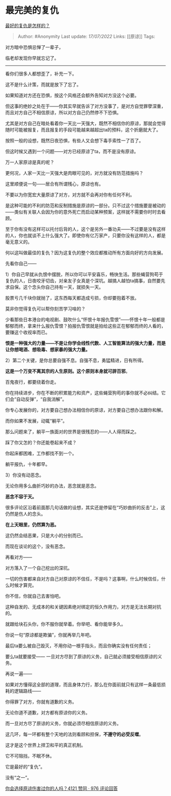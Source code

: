 # 最完美的复仇
[最好的复仇是怎样的？](https://www.zhihu.com/question/24579627/answer/2571651368)

> Author: #Anonymity 
> Last update: *17/07/2022* 
> Links: [[原谅]] 
> Tags: 

对方暗中恐惧忌惮了一辈子，

临老却发现你早就忘记了。

---

看你们很多人都想歪了，补充一下。

这不是什么计策，而就是放下了忘了。

如果知道对方还在恐惧，按这个风格还会额外告知对方没这个必要。

但这事的绝妙之处在于——你其实早就告诉了对方没事了，是对方自觉罪孽深重，而且对方自己不相信原谅，所以对方自己仍然停不下恐惧。

尤其是对方自己在暗处看着你一天比一天强大，既然不相信你的原谅，那就会觉得随时可能被报复，而且报复的手段可能越来越超出ta的预料，这个折磨就大了。

按照一般的设想，既然日夜恐惧，有些人又会想下毒手索性一了百了。

但这时候又遇到一个问题——对方已经原谅了ta，而不是没有原谅。

万一人家原谅是真的呢？

更何况，人家一天比一天强大是肉眼可见的，对方就没有防范措施吗？

这里顺便说一句——居合有所谓残心，原谅也有。

不要以为你宽宏大量原谅了对方，对方就不会再对你有任何不利。

是这种可能的不利的防范和反制措施是原谅的一部分。只不过这个措施要是被动的——类似有关联人会因为你的意外死亡而启动某种预案，这样就不需要你时时去看顾。

至于你有没有这样可以托付后背的人，这个是另外一番功夫——不过要是没有这样的人，你也就谈不上什么强大了。即使你有亿万家产，只要你没有这样的人，都是毫无意义的。

何以这叫做最佳的复仇？因为这复仇的整个效应都推动所有方面向好的方向发展。

先看你自己——

1）你自己早就从仇恨中摆脱，所以你可以平安喜乐，畅快生活。那些蝇营狗苟于复仇的人，日夜咬牙切齿，对亲友子女真是个深坑。越搞人越怕ta搞事，自然要先求自保。这个念头你自己持有一天，就损失一天。

股票亏几千块你就抛了，这东西每天都造成亏损，你却要抱着不放。

莫非你觉得复仇可以帮你刻苦学习啥的？

少看那些日本港台的电视剧、鼓吹什么“怀恨十年报仇雪恨”——怀恨十年一般都是郁郁而终，拿来什么报仇雪恨？拍报仇雪恨就是拍给这些正在郁郁而终的人看的，要赚这个收视率而已。

**恨是一种强大的力量——不是让你学会线性代数、人工智能算法的强大力量，而是让你想喝酒、想吸毒、想家暴的强大力量。**

2）第二个关键，是你总要自强不息。自强不息，勇猛精进，日有所得。

**这是一个万变不离其宗的人生原则。这个原则本身就可辟百邪**。

百鬼夜行，都要绕着你走。

你在持续进步，你在不断的积累能力和资产，这些蝇营狗苟的事你就不必纠结。它们会“自动反弹”，“自我消解”。

你专心发展你的，对方要自己想办法相信你的原谅，对方要自己想办法跟你和解。

而你如果不发展，动辄“躺平”。

那么问题来了，躺平一族面对的世界是很残忍的——人人得而踩之。

踩了你又怎的？你还能卷起来不成？

你起床都困难，工作都找不到一个。

躺平报仇，十年都早。

3）你没有动恶念。

无论你用多么曲折巧妙的办法，恶念就是恶念。

**恶念不容于天。**

很多评论区沿着前面那几句话做的设想，其实还是停留在“巧妙曲折的反击”上，这仍然是伤人的念头。

**在上天眼里，仍然算为恶。**

这仍然会结恶果，只是大小的分别而已。

而现在谈论的这个，没有恶念。

  

再看对方——

对方落入了一个自己挖出的深坑。

一切的伤害都来自对方自己对原谅的不信任，不是吗？这事啊，什么时候信任，什么时候才算完。

你不信，你就自己去害怕吧。

这种自发的、无成本的和关键因素绝对绑定的恒久作用力，对方是无法长期对抗的。

就跟给块石头你，你不服你就举着。你举吧、看你能举多久。

你说一句“原谅都是欺骗”，你就再举几年吧。

最后ta要么被自己毁灭，不用你动一根手指头，而且你确实没有任何责任；

要么ta就要接受—— 一旦对方尽到了原谅的义务，自己就必须接受相信原谅的义务。

再说一遍——

如果对方懂得这全部的道理，而且身体力行，那么在你面前就只有这样一条最低损耗的逻辑路线——

你得罪了对方，你就有道歉的义务。

无论你道不道歉，对方都有原谅你的义务。

而一旦对方尽了原谅的义务，你就必须尽相信原谅的义务。

这几环，每一环都有整个天地的法则看顾和担保，**不遵守的必受反噬**。

这才是这个世界上捍卫和平的真正机制。

它不可阻挡，不眠不休。

它是最好的“复仇”。

没有“之一”。

[你会选择原谅伤害过你的人吗？4121 赞同 · 976 评论回答](https://www.zhihu.com/question/412000560/answer/1699737693)